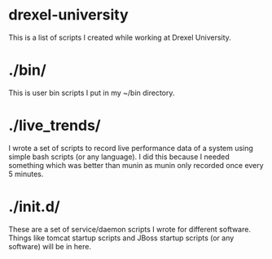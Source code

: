 drexel-university
=================

This is a list of scripts I created while working at Drexel University.

# ./bin/

This is user bin scripts I put in my ~/bin directory.

# ./live_trends/

I wrote a set of scripts to record live performance data of a system
using simple bash scripts (or any language).  I did this because I
needed something which was better than munin as munin only recorded
once every 5 minutes.

# ./init.d/

These are a set of service/daemon scripts I wrote for different software.
Things like tomcat startup scripts and JBoss startup scripts (or any software)
will be in here.
